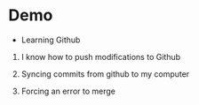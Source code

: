 # Demo

- Learning Github

1. I know how to push modifications to Github

2. Syncing commits from github to my computer

3. Forcing an error to merge

